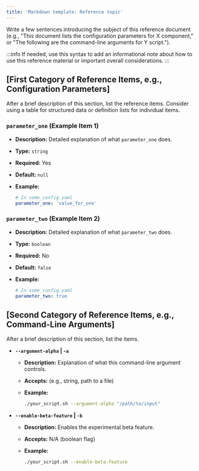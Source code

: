 ```yaml
---
title: 'Markdown template: Reference topic'
---
```


Write a few sentences introducing the subject of this reference document (e.g., "This document lists the configuration
parameters for X component," or "The following are the command-line arguments for Y script.").

:::info If needed, use this syntax to add an informational note about how to use this reference material or important
overall considerations. :::

## [First Category of Reference Items, e.g., Configuration Parameters]

After a brief description of this section, list the reference items. Consider using a table for structured data or
definition lists for individual items.

### `parameter_one` (Example Item 1)

- **Description:** Detailed explanation of what `parameter_one` does.
- **Type:** `string`
- **Required:** Yes
- **Default:** `null`
- **Example:**

  ```yaml
  # In some_config.yaml
  parameter_one: 'value_for_one'
  ```

### `parameter_two` (Example Item 2)

- **Description:** Detailed explanation of what `parameter_two` does.
- **Type:** `boolean`
- **Required:** No
- **Default:** `false`
- **Example:**

  ```yaml
  # In some_config.yaml
  parameter_two: true
  ```

## [Second Category of Reference Items, e.g., Command-Line Arguments]

After a brief description of this section, list the items.

- **`--argument-alpha` | `-a`**

  - **Description:** Explanation of what this command-line argument controls.
  - **Accepts:** (e.g., string, path to a file)
  - **Example:**

    ```bash
    ./your_script.sh --argument-alpha "/path/to/input"
    ```

- **`--enable-beta-feature` | `-b`**
  - **Description:** Enables the experimental beta feature.
  - **Accepts:** N/A (boolean flag)
  - **Example:**

    ```bash
    ./your_script.sh --enable-beta-feature
    ```
